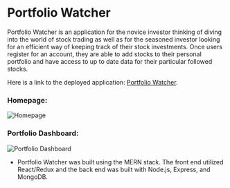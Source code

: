 # Portfolio Watcher

Portfolio Watcher is an application for the novice investor thinking of diving into the world of stock trading as well as for the seasoned investor looking for an efficient way of keeping track of their stock investments. Once users register for an account, they are able to add stocks to their personal portfolio and have access to up to date data for their particular followed stocks. 

Here is a link to the deployed application: [Portfolio Watcher](https://gifted-bhaskara-600fa4.netlify.com).

### Homepage:

![Homepage](https://user-images.githubusercontent.com/31050196/39660403-24d48db0-4ff3-11e8-83b4-ef49001c3641.png)

### Portfolio Dashboard:

![Portfolio Dashboard](https://user-images.githubusercontent.com/31050196/39660419-7c1e9674-4ff3-11e8-8ab2-6660e13413f0.png)

* Portfolio Watcher was built using the MERN stack. The front end utilized React/Redux and the back end was built with Node.js, Express, and MongoDB. 
